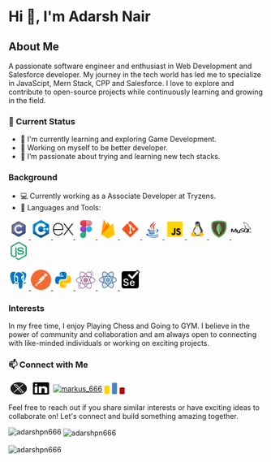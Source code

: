 # Hi 👋, I'm Adarsh Nair

## About Me

A passionate software engineer and enthusiast in Web Development and Salesforce developer. My journey in the tech world has led me to specialize in JavaScipt, Mern Stack, CPP and Salesforce. I love to explore and contribute to open-source projects while continuously learning and growing in the field.

### 🚀 Current Status

- 🌱 I'm currently learning and exploring Game Development.
- 💼 Working on myself to be better developer.
- 🔭 I’m passionate about trying and learning new tech stacks.

### Background

- 💻 Currently working as a Associate Developer at Tryzens.
- 🌟 Languages and Tools:

<p align="left"> <a href="https://www.cprogramming.com/" target="_blank" rel="noreferrer"> <img src="./assets/language-tech-icons/icons8-c-programming-100.png" alt="c" width="40" height="40"/> </a> <a href="https://www.w3schools.com/cpp/" target="_blank" rel="noreferrer"> <img src="./assets/language-tech-icons/icons8-c++-48.png" alt="cplusplus" width="40" height="40"/> </a> <a href="https://expressjs.com" target="_blank" rel="noreferrer"> <img src="./assets/language-tech-icons/icons8-express-js-50.png" alt="express" width="40" height="40"/> </a> <a href="https://www.figma.com/" target="_blank" rel="noreferrer"> <img src="./assets/language-tech-icons/icons8-figma-48.png" alt="figma" width="40" height="40"/> </a> <a href="https://firebase.google.com/" target="_blank" rel="noreferrer"> <img src="./assets/language-tech-icons/icons8-firebase-48.png" alt="firebase" width="40" height="40"/> </a> <a href="https://git-scm.com/" target="_blank" rel="noreferrer"> <img src="./assets/language-tech-icons/icons8-git-48.png" alt="git" width="40" height="40"/> </a> <a href="https://www.java.com" target="_blank" rel="noreferrer"> <img src="./assets/language-tech-icons/icons8-java-48.png" alt="java" width="40" height="40"/> </a> <a href="https://developer.mozilla.org/en-US/docs/Web/JavaScript" target="_blank" rel="noreferrer"> <img src="./assets/language-tech-icons/icons8-javascript-48.png" alt="javascript" width="40" height="40"/> </a> <a href="https://www.linux.org/" target="_blank" rel="noreferrer"> <img src="./assets/language-tech-icons/icons8-linux-48.png" alt="linux" width="40" height="40"/> </a> <a href="https://www.mongodb.com/" target="_blank" rel="noreferrer"> <img src="./assets/language-tech-icons/icons8-mongodb-48.png" alt="mongodb" width="40" height="40"/> </a> <a href="https://www.mysql.com/" target="_blank" rel="noreferrer"> <img src="./assets/language-tech-icons/icons8-mysql-50.png" alt="mysql" width="40" height="40"/> </a> <a href="https://nodejs.org" target="_blank" rel="noreferrer"> <img src="./assets/language-tech-icons/icons8-node-js-48.png" alt="nodejs" width="40" height="40"/> </a> 

<a href="https://www.postgresql.org" target="_blank" rel="noreferrer"> <img src="./assets/language-tech-icons/icons8-postgresql-48.png" alt="postgresql" width="40" height="40"/> </a> <a href="https://postman.com" target="_blank" rel="noreferrer"> <img src="./assets/language-tech-icons/icons8-postman-is-the-only-complete-api-development-environment-96.png" alt="postman" width="40" height="40"/> </a> <a href="https://www.python.org" target="_blank" rel="noreferrer"> <img src="./assets/language-tech-icons/icons8-python-48.png" alt="python" width="40" height="40"/> </a> <a href="https://reactjs.org/" target="_blank" rel="noreferrer"> <img src="./assets/language-tech-icons/icons8-react-js-64.png" alt="react" width="40" height="40"/> </a> <a href="https://reactnative.dev/" target="_blank" rel="noreferrer"> <img src="./assets/language-tech-icons/icons8-react-native-96.png" alt="reactnative" width="40" height="40"/> </a> <a href="https://www.selenium.dev" target="_blank" rel="noreferrer"> <img src="./assets/language-tech-icons/icons8-selenium-50.png" alt="selenium" width="40" height="40"/> </a> </p>


### Interests

In my free time, I enjoy Playing Chess and Going to GYM. I believe in the power of community and collaboration and am always open to connecting with like-minded individuals or working on exciting projects.

### 📫 Connect with Me

<p align="left">
<a href="https://twitter.com/vedic_techie" target="blank"><img align="center" src="./assets/social-icons/x-logo.jpg" alt="vedic_techie" height="30" width="40" /></a>
<a href="https://linkedin.com/in/adarsh-p-nair-aa5219160" target="blank"><img align="center" src="./assets/social-icons/linkedin-logo.jpg" alt="adarsh-p-nair-aa5219160" height="30" width="40" /></a>
<a href="https://www.codechef.com/users/markus_666" target="blank"><img align="center" src="https://cdn.jsdelivr.net/npm/simple-icons@3.1.0/icons/codechef.svg" alt="markus_666" height="30" width="40" /></a>
<a href="https://codeforces.com/profile/markus_666" target="blank"><img align="center" src="./assets/social-icons/codeforce-logo.png" alt="markus_666" height="30" width="40" /></a>
</p>

Feel free to reach out if you share similar interests or have exciting ideas to collaborate on! Let's connect and build something amazing together.

<p><img align="left" src="https://github-readme-stats.vercel.app/api/top-langs?username=adarshpn666&show_icons=true&locale=en&layout=compact" alt="adarshpn666" /></p>

<p>&nbsp;<img align="center" src="https://github-readme-stats.vercel.app/api?username=adarshpn666&show_icons=true&locale=en" alt="adarshpn666" /></p> <p><img align="center" src="https://github-readme-streak-stats.herokuapp.com/?user=adarshpn666&" alt="adarshpn666" /></p>
